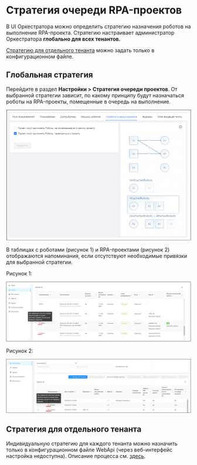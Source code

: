 # Стратегия очереди RPA-проектов

В UI Оркестратора можно определить стратегию назначения роботов на выполнение RPA-проекта. Стратегию настраивает администратор Оркестратора **глобально для всех тенантов.**

[Стратегию для отдельного тенанта](https://docs.primo-rpa.ru/primo-rpa/orchestrator-new/fine-tuning/project-queue-strategies-for-tenant) можно задать только в конфигурационном файле.

## Глобальная стратегия

Перейдите в раздел **Настройки > Стратегия очереди проектов**. От выбранной стратегии зависит, по какому принципу будут назначаться роботы на RPA-проекты, помещенные в очередь на выполнение. 

![](../../orchestrator-new/resources/orchestrator-admin/project-queue-strategy1.PNG)

В таблицах с роботами (рисунок 1) и RPA-проектами (рисунок 2) отображаются напоминания, если отсутствуют необходимые привязки для выбранной стратегии.

Рисунок 1:

![](../../orchestrator-new/resources/orchestrator-admin/project-queue-strategy2.PNG)

Рисунок 2:

![](../../orchestrator-new/resources/orchestrator-admin/project-queue-strategy3.PNG)


## Стратегия для отдельного тенанта
Индивидуальную стратегию для каждого тенанта можно назначить только в конфигурационном файле WebApi (через веб-интерфейс настройка недоступна). Описание процесса см. [здесь](https://docs.primo-rpa.ru/primo-rpa/orchestrator-new/fine-tuning/project-queue-strategies-for-tenant).
